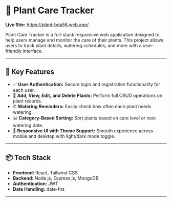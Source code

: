 # 🌿 Plant Care Tracker

**Live Site:** https://plant-bda56.web.app/

Plant Care Tracker is a full-stack responsive web application designed to help users manage and monitor the care of their plants. This project allows users to track plant details, watering schedules, and more with a user-friendly interface.

---

## 🚀 Key Features

- ✅ **User Authentication:** Secure login and registration functionality for each user.
- 🌱 **Add, View, Edit, and Delete Plants:** Perform full CRUD operations on plant records.
- ⏰ **Watering Reminders:** Easily check how often each plant needs watering.
- 📊 **Category-Based Sorting:** Sort plants based on care level or next watering date.
- 🎨 **Responsive UI with Theme Support:** Smooth experience across mobile and desktop with light/dark mode toggle.

---

## 📦 Tech Stack

- **Frontend:** React, Tailwind CSS
- **Backend:** Node.js, Express.js, MongoDB
- **Authentication:** JWT
- **Date Handling:** date-fns

---
